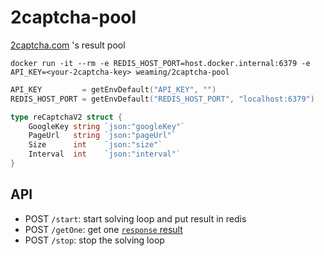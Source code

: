 # 2captcha-pool

[2captcha.com](https://2captcha.com) 's result pool

```shell
docker run -it --rm -e REDIS_HOST_PORT=host.docker.internal:6379 -e API_KEY=<your-2captcha-key> weaming/2captcha-pool
```

```go
API_KEY         = getEnvDefault("API_KEY", "")
REDIS_HOST_PORT = getEnvDefault("REDIS_HOST_PORT", "localhost:6379")

type reCaptchaV2 struct {
	GoogleKey string `json:"googleKey"`
	PageUrl   string `json:"pageUrl"`
	Size      int    `json:"size"`
	Interval  int    `json:"interval"`
}
```

## API

* POST `/start`: start solving loop and put result in redis
* POST `/getOne`: get one [`response` result](https://developers.google.com/recaptcha/docs/verify#api_request)
* POST `/stop`: stop the solving loop
